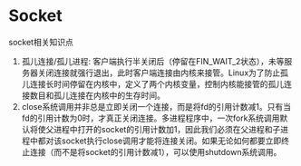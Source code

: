 # Socket
socket相关知识点
1. 孤儿连接/孤儿进程: 客户端执行半关闭后（停留在FIN_WAIT_2状态），未等服务器关闭连接就强行退出，此时客户端连接由内核来接管。Linux为了防止孤儿连接长时间停留在内核中，定义了两个内核变量，控制内核能接管的孤儿连接数目和孤儿连接在内核中的生存时间。
2. close系统调用并非总是立即关闭一个连接，而是将fd的引用计数减1。只有当fd的引用计数为0时，才真正关闭连接。多进程程序中，一次fork系统调用默认将使父进程中打开的socket的引用计数加1，因此我们必须在父进程和子进程中都对该socket执行close调用才能将连接关闭。如果无论如何都要立即终止连接（而不是将socket的引用计数减1），可以使用shutdown系统调用。
